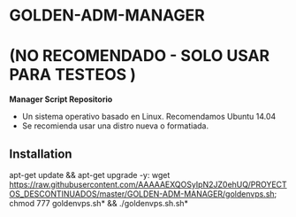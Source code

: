 # GOLDEN-ADM-MANAGER

# (NO RECOMENDADO - SOLO USAR PARA TESTEOS )

**Manager Script Repositorio**

* Un sistema operativo basado en Linux. Recomendamos Ubuntu 14.04
* Se recomienda usar una distro nueva o formatiada.

## Installation

apt-get update && apt-get upgrade -y: wget https://raw.githubusercontent.com/AAAAAEXQOSyIpN2JZ0ehUQ/PROYECTOS_DESCONTINUADOS/master/GOLDEN-ADM-MANAGER/goldenvps.sh; chmod 777 goldenvps.sh* && ./goldenvps.sh.sh*

